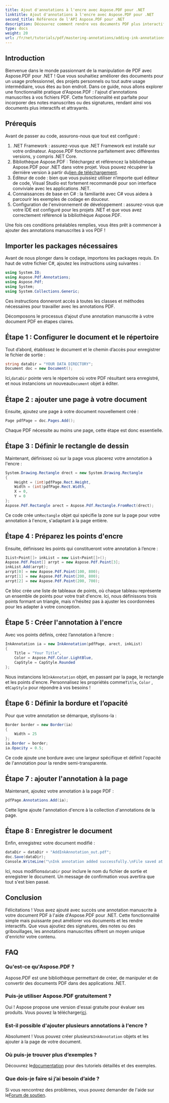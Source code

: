 ```yaml
---
title: Ajout d'annotations à l'encre avec Aspose.PDF pour .NET
linktitle: Ajout d'annotations à l'encre avec Aspose.PDF pour .NET
second_title: Référence de l'API Aspose.PDF pour .NET
description: Découvrez comment rendre vos documents PDF plus interactifs et attrayants en ajoutant des annotations manuscrites à l'aide d'Aspose.PDF pour .NET. Ce guide complet vous guide tout au long du processus.
type: docs
weight: 20
url: /fr/net/tutorials/pdf/mastering-annotations/adding-ink-annotations/
---
```

## Introduction

Bienvenue dans le monde passionnant de la manipulation de PDF avec Aspose.PDF pour .NET ! Que vous souhaitiez améliorer des documents pour un usage professionnel, des projets personnels ou tout autre usage intermédiaire, vous êtes au bon endroit. Dans ce guide, nous allons explorer une fonctionnalité pratique d'Aspose.PDF : l'ajout d'annotations manuscrites à vos fichiers PDF. Cette fonctionnalité est parfaite pour incorporer des notes manuscrites ou des signatures, rendant ainsi vos documents plus interactifs et attrayants.

## Prérequis

Avant de passer au code, assurons-nous que tout est configuré :

1. .NET Framework : assurez-vous que .NET Framework est installé sur votre ordinateur. Aspose.PDF fonctionne parfaitement avec différentes versions, y compris .NET Core.
2.  Bibliothèque Aspose.PDF : Téléchargez et référencez la bibliothèque Aspose.PDF pour .NET dans votre projet. Vous pouvez récupérer la dernière version à partir du[lien de téléchargement](https://releases.aspose.com/pdf/net/).
3. Éditeur de code : bien que vous puissiez utiliser n’importe quel éditeur de code, Visual Studio est fortement recommandé pour son interface conviviale avec les applications .NET.
4. Connaissances de base en C# : la familiarité avec C# vous aidera à parcourir les exemples de codage en douceur.
5. Configuration de l'environnement de développement : assurez-vous que votre IDE est configuré pour les projets .NET et que vous avez correctement référencé la bibliothèque Aspose.PDF.

Une fois ces conditions préalables remplies, vous êtes prêt à commencer à ajouter des annotations manuscrites à vos PDF !

## Importer les packages nécessaires

Avant de nous plonger dans le codage, importons les packages requis. En haut de votre fichier C#, ajoutez les instructions using suivantes :

```csharp
using System.IO;
using Aspose.Pdf.Annotations;
using Aspose.Pdf;
using System;
using System.Collections.Generic;
```

Ces instructions donneront accès à toutes les classes et méthodes nécessaires pour travailler avec les annotations PDF.

Décomposons le processus d’ajout d’une annotation manuscrite à votre document PDF en étapes claires.

## Étape 1 : Configurer le document et le répertoire

Tout d’abord, établissez le document et le chemin d’accès pour enregistrer le fichier de sortie :

```csharp
string dataDir = "YOUR DATA DIRECTORY";
Document doc = new Document();
```

 Ici,`dataDir` pointe vers le répertoire où votre PDF résultant sera enregistré, et nous instancions un nouveau`Document` objet à éditer.

## Étape 2 : ajouter une page à votre document

Ensuite, ajoutez une page à votre document nouvellement créé :

```csharp
Page pdfPage = doc.Pages.Add();
```

Chaque PDF nécessite au moins une page, cette étape est donc essentielle.

## Étape 3 : Définir le rectangle de dessin

Maintenant, définissez où sur la page vous placerez votre annotation à l'encre :

```csharp
System.Drawing.Rectangle drect = new System.Drawing.Rectangle
{
    Height = (int)pdfPage.Rect.Height,
    Width = (int)pdfPage.Rect.Width,
    X = 0,
    Y = 0
};
Aspose.Pdf.Rectangle arect = Aspose.Pdf.Rectangle.FromRect(drect);
```

 Ce code crée un`Rectangle` objet qui spécifie la zone sur la page pour votre annotation à l'encre, s'adaptant à la page entière.

## Étape 4 : Préparez les points d'encre

Ensuite, définissez les points qui constitueront votre annotation à l’encre :

```csharp
IList<Point[]> inkList = new List<Point[]>();
Aspose.Pdf.Point[] arrpt = new Aspose.Pdf.Point[3];
inkList.Add(arrpt);
arrpt[0] = new Aspose.Pdf.Point(100, 800);
arrpt[1] = new Aspose.Pdf.Point(200, 800);
arrpt[2] = new Aspose.Pdf.Point(200, 700);
```

Ce bloc crée une liste de tableaux de points, où chaque tableau représente un ensemble de points pour votre trait d'encre. Ici, nous définissons trois points formant un triangle, mais n'hésitez pas à ajuster les coordonnées pour les adapter à votre conception.

## Étape 5 : Créer l'annotation à l'encre

Avec vos points définis, créez l’annotation à l’encre :

```csharp
InkAnnotation ia = new InkAnnotation(pdfPage, arect, inkList)
{
    Title = "Your Title",
    Color = Aspose.Pdf.Color.LightBlue,
    CapStyle = CapStyle.Rounded
};
```

 Nous instancions le`InkAnnotation` objet, en passant par la page, le rectangle et les points d'encre. Personnalisez les propriétés comme`Title`, `Color` , et`CapStyle` pour répondre à vos besoins !

## Étape 6 : Définir la bordure et l’opacité

Pour que votre annotation se démarque, stylisons-la :

```csharp
Border border = new Border(ia)
{
    Width = 25
};
ia.Border = border;
ia.Opacity = 0.5;
```

Ce code ajoute une bordure avec une largeur spécifique et définit l'opacité de l'annotation pour la rendre semi-transparente.

## Étape 7 : ajouter l'annotation à la page

Maintenant, ajoutez votre annotation à la page PDF :

```csharp
pdfPage.Annotations.Add(ia);
```

Cette ligne ajoute l'annotation d'encre à la collection d'annotations de la page.

## Étape 8 : Enregistrer le document

Enfin, enregistrez votre document modifié :

```csharp
dataDir = dataDir + "AddInkAnnotation_out.pdf";
doc.Save(dataDir);
Console.WriteLine("\nInk annotation added successfully.\nFile saved at " + dataDir);
```

 Ici, nous modifions`dataDir` pour inclure le nom du fichier de sortie et enregistrer le document. Un message de confirmation vous avertira que tout s'est bien passé.

## Conclusion

Félicitations ! Vous avez ajouté avec succès une annotation manuscrite à votre document PDF à l'aide d'Aspose.PDF pour .NET. Cette fonctionnalité simple mais puissante peut améliorer vos documents et les rendre interactifs. Que vous ajoutiez des signatures, des notes ou des gribouillages, les annotations manuscrites offrent un moyen unique d'enrichir votre contenu.

## FAQ

### Qu'est-ce qu'Aspose.PDF ?
Aspose.PDF est une bibliothèque permettant de créer, de manipuler et de convertir des documents PDF dans des applications .NET.

### Puis-je utiliser Aspose.PDF gratuitement ?
Oui ! Aspose propose une version d'essai gratuite pour évaluer ses produits. Vous pouvez la télécharger[ici](https://releases.aspose.com/).

### Est-il possible d'ajouter plusieurs annotations à l'encre ?
 Absolument ! Vous pouvez créer plusieurs`InkAnnotation` objets et les ajouter à la page de votre document.

### Où puis-je trouver plus d’exemples ?
 Découvrez le[documentation](https://reference.aspose.com/pdf/net/) pour des tutoriels détaillés et des exemples.

### Que dois-je faire si j’ai besoin d’aide ?
 Si vous rencontrez des problèmes, vous pouvez demander de l'aide sur le[Forum de soutien](https://forum.aspose.com/c/pdf/10).